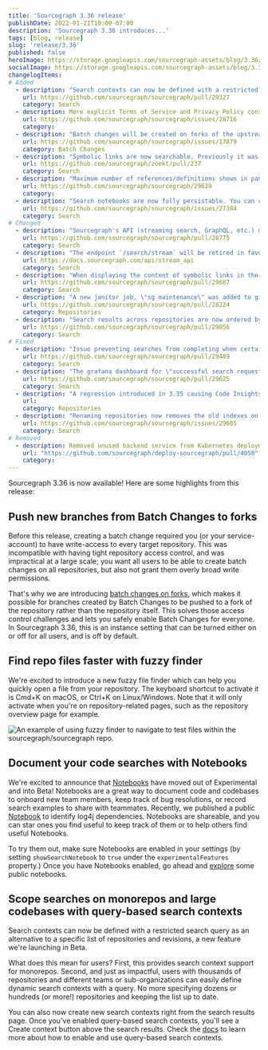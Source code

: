 ```yaml
---
title: 'Sourcegraph 3.36 release'
publishDate: 2022-01-21T10:00-07:00
description: 'Sourcegraph 3.36 introduces...'
tags: [blog, release]
slug: 'release/3.36'
published: false
heroImage: https://storage.googleapis.com/sourcegraph-assets/blog/3.36/sourcegraph-3-36-release.png
socialImage: https://storage.googleapis.com/sourcegraph-assets/blog/3.36/sourcegraph-3-36-release.png
changelogItems:
# Added
  - description: "Search contexts can now be defined with a restricted search query as an alternative to a specific list of repositories and revisions. This feature is _beta_ and may change in the following releases. Allowed filters: `repo`, `rev`, `file`, `lang`, `case`, `fork`, `visibility`. `OR`, `AND` expressions are also allowed. To enable this feature to all users, set `experimentalFeatures.searchContextsQuery` to true in global settings. You'll then see a \"Create context\" button from the search results page and a \"Query\" input field in the search contexts form. If you want revisions specified in these query based search contexts to be indexed, set `experimentalFeatures.search.index.query.contexts` to true in site configuration."
    url: https://github.com/sourcegraph/sourcegraph/pull/29327
    category: Search
  - description: More explicit Terms of Service and Privacy Policy consent has been added to Sourcegraph Server.
    url: https://github.com/sourcegraph/sourcegraph/issues/28716
    category: 
  - description: "Batch changes will be created on forks of the upstream repository if the new `batchChanges.enforceForks` site setting is enabled."
    url: https://github.com/sourcegraph/sourcegraph/issues/17879
    category: Batch Changes
  - description: "Symbolic links are now searchable. Previously it was possible to navigate to symbolic links in the repository tree view, however the symbolic links were ignored during searches. [#29567](https://github.com/sourcegraph/sourcegraph/pull/29567),"
    url: https://github.com/sourcegraph/zoekt/pull/237
    category: Search
  - description: "Maximum number of references/definitions shown in panel can be adjusted in settings with `codeIntelligence.maxPanelResults`. If not set, a hardcoded limit of 500 was used."
    url: https://github.com/sourcegraph/sourcegraph/29629
    category: 
  - description: "Search notebooks are now fully persistable. You can create notebooks through the WYSIWYG editor and share them via a unique URL. We support two visibility modes: private (only the creator can view the notebook) and public (everyone can view the notebook). This feature is _beta_ and may change in the following releases."
    url: https://github.com/sourcegraph/sourcegraph/issues/27384
    category: Search
# Changed
  - description: "Sourcegraph's API (streaming search, GraphQL, etc.) may now be used from any domain when using an access token for authentication, or with no authentication in the case of Sourcegraph.com."
    url: https://github.com/sourcegraph/sourcegraph/pull/28775
    category: Search
  - description: "The endpoint `/search/stream` will be retired in favor of `/.api/search/stream`. This requires no action unless you have developed custom code against `/search/stream`. We will support both endpoints for a short period of time before removing `/search/stream`. Please refer to the documentation for more information."
    url: https://docs.sourcegraph.com/api/stream_api
    category: Search
  - description: "When displaying the content of symbolic links in the repository tree view, we will show the relative path to the link's target instead of the target's content. This behavior is consistent with how we display symbolic links in search results."
    url: https://github.com/sourcegraph/sourcegraph/pull/29687
    category: Search
  - description: "A new janitor job, \"sg maintenance\" was added to gitserver. The new job replaces \"garbage collect\" with the goal to optimize the performance of git operations for large repositories. You can choose to enable \"garbage collect\" again by setting the environment variables \"SRC_ENABLE_GC_AUTO\" to \"true\" and \"SRC_ENABLE_SG_MAINTENANCE\" to \"false\" for gitserver. Note that you must not enable both options at the same time. #28224."
    url: https://github.com/sourcegraph/sourcegraph/pull/28224
    category: Repositories
  - description: "Search results across repositories are now ordered by repository rank by default. By default the rank is the number of stars a repository has. An administrator can inflate the rank of a repository via `experimentalFeatures.ranking.repoScores`. If you notice increased latency in results, you can disable this feature by setting `experimentalFeatures.ranking.maxReorderQueueSize` to 0."
    url: https://github.com/sourcegraph/sourcegraph/pull/29856
    category: Search
# Fixed
  - description: "Issue preventing searches from completing when certain patterns contain `@`."
    url: https://github.com/sourcegraph/sourcegraph/pull/29489
    category: Search
  - description: "The grafana dashboard for \"successful search request duration\" reports the time for streaming search which is used by the browser. Previously it reported the GraphQL time which the browser no longer uses."
    url: https://github.com/sourcegraph/sourcegraph/pull/29625
    category: Search
  - description: "A regression introduced in 3.35 causing Code Insights that are run over all repositories to not query against repositories that have permissions enabled. (Restricted repositories are and remain filtered based on user permissions when a user views a chart, not at query time.) This may cause global Insights to undercount for data points generated after upgrading to 3.35 and before upgrading to 3.36. [](https://github.com/sourcegraph/sourcegraph/pull/29725)"
    url: 
    category: Repositories
  - description: "Renaming repositories now removes the old indexes on Zoekt's disks. This did not affect search results, only wasted disk space. This was a regression introduced in Sourcegraph 3.33."
    url: https://github.com/sourcegraph/sourcegraph/issues/29685
    category: Search
# Removed
  - description: Removed unused backend service from Kubernetes deployments.
    url: "https://github.com/sourcegraph/deploy-sourcegraph/pull/4050"
    category: 
---
```


Sourcegraph 3.36 is now available! Here are some highlights from this release:

## Push new branches from Batch Changes to forks

Before this release, creating a batch change required you (or your service-account) to have write-access to every target repository. This was incompatible with having tight repository access control, and was impractical at a large scale; you want all users to be able to create batch changes on all repositories, but also not grant them overly broad write permissions.

That's why we are introducing [batch changes on forks](https://docs.sourcegraph.com/admin/config/batch_changes), which makes it possible for branches created by Batch Changes to be pushed to a fork of the repository rather than the repository itself. This solves those access control challenges and lets you safely enable Batch Changes for everyone. In Sourcegraph 3.36, this is an instance setting that can be turned either on or off for all users, and is off by default.

## Find repo files faster with fuzzy finder

We're excited to introduce a new fuzzy file finder which can help you quickly open a file from your repository. The keyboard shortcut to activate it is Cmd+K on macOS, or Ctrl+K on Linux/Windows. Note that it will only activate when you're on repository-related pages, such as the repository overview page for example.

<img class="blog-image" title="Fuzzy finder" alt="An example of using fuzzy finder to navigate to test files within the sourcegraph/sourcegraph repo." src="https://storage.googleapis.com/sourcegraph-assets/blog/3.36/fuzzyfinder.gif">

## Document your code searches with Notebooks

We're excited to announce that [Notebooks](https://sourcegraph.com/notebooks) have moved out of Experimental and into Beta! Notebooks are a great way to document code and codebases to onboard new team members, keep track of bug resolutions, or record search examples to share with teammates. Recently, we published a public [Notebook](https://sourcegraph.com/notebooks/Tm90ZWJvb2s6MQ==) to identify log4j dependencies. Notebooks are shareable, and you can star ones you find useful to keep track of them or to help others find useful Notebooks.

To try them out, make sure Notebooks are enabled in your settings (by setting `showSearchNotebook` to `true` under the `experimentalFeatures` property.) Once you have Notebooks enabled, go ahead and [explore](https://sourcegraph.com/notebooks?tab=explore) some public notebooks.

## Scope searches on monorepos and large codebases with query-based search contexts

Search contexts can now be defined with a restricted search query as an alternative to a specific list of repositories and revisions, a new feature we're launching in Beta.

What does this mean for users? First, this provides search context support for monorepos. Second, and just as impactful, users with thousands of repositories and different teams or sub-organizations can easily define dynamic search contexts with a query. No more specifying dozens or hundreds (or more!) repositories and keeping the list up to date.

You can also now create new search contexts right from the search results page. Once you've enabled query-based search contexts, you'll see a Create context button above the search results. Check the [docs](https://docs.sourcegraph.com/code_search/how-to/search_contexts#beta-query-based-search-contexts) to learn more about how to enable and use query-based search contexts.
